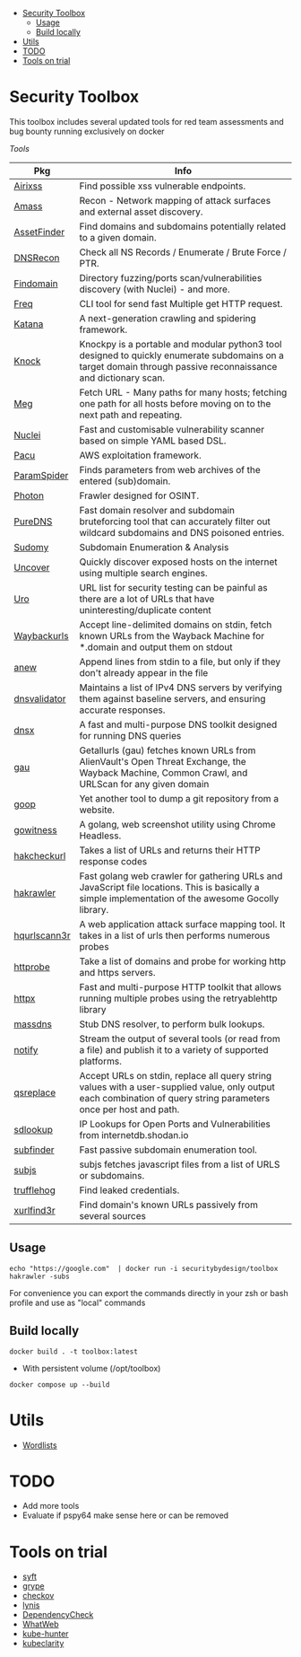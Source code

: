 - [Security Toolbox](#security-toolbox)
  - [Usage](#usage)
  - [Build locally](#build-locally)
- [Utils](#utils)
- [TODO](#todo)
- [Tools on trial](#tools-on-trial)


# Security Toolbox

This toolbox includes several updated tools for red team assessments and bug bounty running exclusively on docker

*Tools*

| Pkg                                                                       | Info                                                                                                                                                              |
| ------------------------------------------------------------------------- | ----------------------------------------------------------------------------------------------------------------------------------------------------------------- |
| [Airixss](https://github.com/ferreiraklet/airixss)                        | Find possible xss vulnerable endpoints.                                                                                                                           |
| [Amass](https://github.com/owasp-amass/amass)                             | Recon - Network mapping of attack surfaces and external asset discovery.                                                                                          |
| [AssetFinder](https://github.com/tomnomnom/assetfinder)                   | Find domains and subdomains potentially related to a given domain.                                                                                                |
| [DNSRecon](https://github.com/darkoperator/dnsrecon)                      | Check all NS Records  /  Enumerate / Brute Force  / PTR.                                                                                                          |
| [Findomain](https://github.com/Findomain/Findomain)                       | Directory fuzzing/ports scan/vulnerabilities discovery (with Nuclei) - and more.                                                                                  |
| [Freq](https://github.com/takshal/freq)                                   | CLI tool for send fast Multiple get HTTP request.                                                                                                                 |
| [Katana](https://github.com/projectdiscovery/katana)                      | A next-generation crawling and spidering framework.                                                                                                               |
| [Knock](https://github.com/guelfoweb/knock)                               | Knockpy is a portable and modular python3 tool designed to quickly enumerate subdomains on a target domain through passive reconnaissance and dictionary scan.    |
| [Meg](https://github.com/tomnomnom/meg)                                   | Fetch URL  - Many paths for many hosts; fetching one path for all hosts before moving on to the next path and repeating.                                          |
| [Nuclei](https://github.com/projectdiscovery/nuclei/)                     | Fast and customisable vulnerability scanner based on simple YAML based DSL.                                                                                       |
| [Pacu](https://github.com/RhinoSecurityLabs/pacu)                         | AWS exploitation framework.                                                                                                                                       |
| [ParamSpider](https://github.com/devanshbatham/ParamSpider)               | Finds parameters from web archives of the entered (sub)domain.                                                                                                    |
| [Photon](https://github.com/s0md3v/Photon)                                | Frawler designed for OSINT.                                                                                                                                       |
| [PureDNS](https://github.com/d3mondev/puredns/)                           | Fast domain resolver and subdomain bruteforcing tool that can accurately filter out wildcard subdomains and DNS poisoned entries.                                 |
| [Sudomy](https://github.com/screetsec/Sudomy)                             | Subdomain Enumeration & Analysis                                                                                                                                  |
| [Uncover](https://github.com/projectdiscovery/uncover)                    | Quickly discover exposed hosts on the internet using multiple search engines.                                                                                     |
| [Uro](https://github.com/s0md3v/uro)                                      | URL list for security testing can be painful as there are a lot of URLs that have uninteresting/duplicate content                                                 |
| [Waybackurls](https://github.com/tomnomnom/waybackurls)                   | Accept line-delimited domains on stdin, fetch known URLs from the Wayback Machine for *.domain and output them on stdout                                          |
| [anew](https://github.com/tomnomnom/anew)                                 | Append lines from stdin to a file, but only if they don't already appear in the file                                                                              |
| [dnsvalidator](https://github.com/vortexau/dnsvalidator)                  | Maintains a list of IPv4 DNS servers by verifying them against baseline servers, and ensuring accurate responses.                                                 |
| [dnsx](https://github.com/projectdiscovery/dnsx)                          | A fast and multi-purpose DNS toolkit designed for running DNS queries                                                                                             |
| [gau](https://github.com/lc/gau)                                          | Getallurls (gau) fetches known URLs from AlienVault's Open Threat Exchange, the Wayback Machine, Common Crawl, and URLScan for any given domain                   |
| [goop](https://github.com/nyancrimew/goop)                                | Yet another tool to dump a git repository from a website.                                                                                                         |
| [gowitness](https://github.com/sensepost/gowitness)                       | A golang, web screenshot utility using Chrome Headless.                                                                                                           |
| [hakcheckurl](https://github.com/hakluke/hakcheckurl)                     | Takes a list of URLs and returns their HTTP response codes                                                                                                        |
| [hakrawler](https://github.com/hakluke/hakrawler)                         | Fast golang web crawler for gathering URLs and JavaScript file locations. This is basically a simple implementation of the awesome Gocolly library.               |
| [hqurlscann3r](https://github.com/hueristiq/hqurlscann3r)                 | A web application attack surface mapping tool. It takes in a list of urls then performs numerous probes                                                           |
| [httprobe](https://github.com/tomnomnom/httprobe)                         | Take a list of domains and probe for working http and https servers.                                                                                              |
| [httpx](https://github.com/projectdiscovery/httpx)                        | Fast and multi-purpose HTTP toolkit that allows running multiple probes using the retryablehttp library                                                           |
| [massdns](https://github.com/blechschmidt/massdns)                        | Stub DNS resolver, to perform bulk lookups.                                                                                                                       |
| [notify](https://github.com/projectdiscovery/notify)                      | Stream the output of several tools (or read from a file) and publish it to a variety of supported platforms.                                                      |
| [qsreplace](https://github.com/tomnomnom/qsreplace)                       | Accept URLs on stdin, replace all query string values with a user-supplied value, only output each combination of query string parameters once per host and path. |
| [sdlookup](https://github.com/j3ssie/sdlookup)                            | IP Lookups for Open Ports and Vulnerabilities from internetdb.shodan.io                                                                                           |
| [subfinder](https://github.com/projectdiscovery/subfinder)                | Fast passive subdomain enumeration tool.                                                                                                                          |
| [subjs](https://github.com/lc/subjs)                                      | subjs fetches javascript files from a list of URLS or subdomains.                                                                                                 |
| [trufflehog](https://github.com/trufflesecurity/trufflehog)               | Find leaked credentials.                                                                                                                                          |
| [xurlfind3r](https://github.com/hueristiq/xurlfind3r/)                    | Find domain's known URLs passively from several sources                                                                                                           |

## Usage

```
echo "https://google.com"  | docker run -i securitybydesign/toolbox hakrawler -subs
```

For convenience you can export the commands directly in your zsh or bash profile and use as "local" commands

## Build locally

```
docker build . -t toolbox:latest
```

- With persistent volume (/opt/toolbox)
```
docker compose up --build
```

# Utils

- [Wordlists](https://github.com/insecurecodes/athenaeum#wordlists)

# TODO

- Add more tools
- Evaluate if pspy64 make sense here or can be removed

# Tools on trial

- [syft](https://github.com/anchore/syft)
- [grype](https://github.com/anchore/grype)
- [checkov](https://github.com/bridgecrewio/checkov)
- [lynis](https://github.com/CISOfy/lynis)
- [DependencyCheck](https://github.com/jeremylong/DependencyCheck)
- [WhatWeb](https://github.com/urbanadventurer/WhatWeb)
- [kube-hunter](https://github.com/aquasecurity/kube-hunter)
- [kubeclarity](https://github.com/openclarity/kubeclarity)